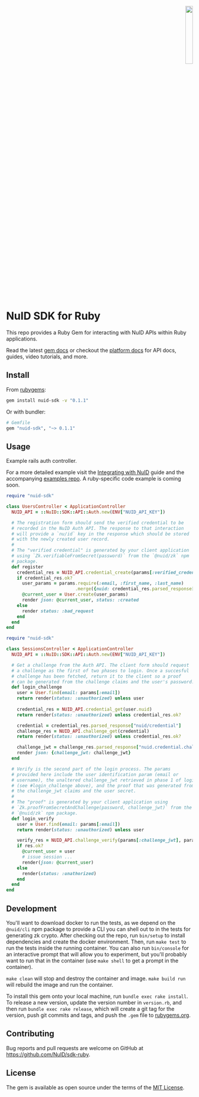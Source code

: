<p align="right"><a href="https://nuid.io"><img src="https://nuid.io/svg/logo.svg" width="20%"></a></p>

# NuID SDK for Ruby

This repo provides a Ruby Gem for interacting with NuID APIs within Ruby
applications.

Read the latest [gem
docs](https://rubydoc.info/gems/nuid-sdk/) or
checkout the [platform docs](https://portal.nuid.io/docs) for API docs, guides,
video tutorials, and more.

## Install

From [rubygems](https://rubygems.org/gems/nuid-sdk):

```sh
gem install nuid-sdk -v "0.1.1"
```

Or with bundler:

```ruby
# Gemfile
gem "nuid-sdk", "~> 0.1.1"
```

## Usage

Example rails auth controller.

For a more detailed example visit the [Integrating with
NuID](https://portal.nuid.io/docs/guides/integrating-with-nuid) guide and the
accompanying [examples repo](https://github.com/NuID/examples).
A ruby-specific code example is coming soon.

```ruby
require "nuid-sdk"

class UsersController < ApplicationController
  NUID_API = ::NuID::SDK::API::Auth.new(ENV["NUID_API_KEY"])

  # The registration form should send the verified credential to be
  # recorded in the NuID Auth API. The response to that interaction
  # will provide a `nu/id` key in the response which should be stored
  # with the newly created user record.
  #
  # The "verified credential" is generated by your client application
  # using `Zk.verifiableFromSecret(password)` from the `@nuid/zk` npm
  # package.
  def register
    credential_res = NUID_API.credential_create(params[:verified_credential])
    if credential_res.ok?
      user_params = params.require(:email, :first_name, :last_name)
                          .merge({nuid: credential_res.parsed_response["nu/id"]})
      @current_user = User.create(user_params)
      render json: @current_user, status: :created
    else
      render status: :bad_request
    end
  end
end
```

``` ruby
require "nuid-sdk"

class SessionsController < ApplicationController
  NUID_API = ::NuID::SDK::API::Auth.new(ENV["NUID_API_KEY"])

  # Get a challenge from the Auth API. The client form should request
  # a challenge as the first of two phases to login. Once a succesful
  # challenge has been fetched, return it to the client so a proof
  # can be generated from the challenge claims and the user's password.
  def login_challenge
    user = User.find(email: params[:email])
    return render(status: :unauthorized) unless user
    
    credential_res = NUID_API.credential_get(user.nuid)
    return render(status: :unauthorized) unless credential_res.ok?

    credential = credential_res.parsed_response["nuid/credential"]
    challenge_res = NUID_API.challenge_get(credential)
    return render(status: :unauthorized) unless credential_res.ok?

    challenge_jwt = challenge_res.parsed_response["nuid.credential.challenge/jwt"]
    render json: {challenge_jwt: challenge_jwt}
  end

  # Verify is the second part of the login process. The params
  # provided here include the user identification param (email or
  # username), the unaltered challenge_jwt retrieved in phase 1 of login
  # (see #login_challenge above), and the proof that was generated from
  # the challenge_jwt claims and the user secret.
  #
  # The "proof" is generated by your client application using
  # `Zk.proofFromSecretAndChallenge(password, challenge_jwt)` from the
  # `@nuid/zk` npm package.
  def login_verify
    user = User.find(email: params[:email])
    return render(status: :unauthorized) unless user

    verify_res = NUID_API.challenge_verify(params[:challenge_jwt], params[:proof])
    if res.ok?
      @current_user = user
      # issue session ...
      render(json: @current_user)
    else
      render(status: :unathorized)
    end
  end
end
```

## Development

You'll want to download docker to run the tests, as we depend on the
`@nuid/cli` npm package to provide a CLI you can shell out to
in the tests for generating zk crypto. After checking out the repo, run
`bin/setup` to install dependencies and create the docker environment. Then, run
`make test` to run the tests inside the running container. You can also run
`bin/console` for an interactive prompt that will allow you to experiment, but
you'll probably want to run that in the container (use `make shell` to get a
prompt in the container).

`make clean` will stop and destroy the container and image. `make build run`
will rebuild the image and run the container.

To install this gem onto your local machine, run `bundle exec rake install`. To
release a new version, update the version number in `version.rb`, and then run
`bundle exec rake release`, which will create a git tag for the version, push
git commits and tags, and push the `.gem` file to
[rubygems.org](https://rubygems.org).

## Contributing

Bug reports and pull requests are welcome on GitHub at https://github.com/NuID/sdk-ruby.

## License

The gem is available as open source under the terms of the [MIT License](https://opensource.org/licenses/MIT).
